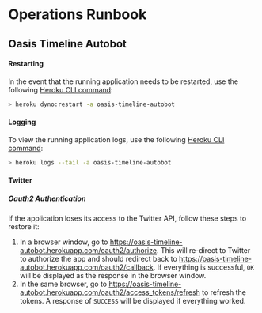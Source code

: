 # Operations Runbook

## Oasis Timeline Autobot

#### Restarting

In the event that the running application needs to be restarted, use the following [Heroku CLI command](https://devcenter.heroku.com/articles/heroku-cli-commands):

```sh
> heroku dyno:restart -a oasis-timeline-autobot
```

#### Logging

To view the running application logs, use the following [Heroku CLI command](https://devcenter.heroku.com/articles/heroku-cli-commands):

```sh
> heroku logs --tail -a oasis-timeline-autobot
```

#### Twitter

##### Oauth2 Authentication

If the application loses its access to the Twitter API, follow these steps to restore it:

1. In a browser window, go to https://oasis-timeline-autobot.herokuapp.com/oauth2/authorize.  This will re-direct to Twitter to authorize the app and should redirect back to https://oasis-timeline-autobot.herokuapp.com/oauth2/callback.  If everything is successful, `OK` will be displayed as the response in the browser window. 
2. In the same browser, go to https://oasis-timeline-autobot.herokuapp.com/oauth2/access_tokens/refresh to refresh the tokens.  A response of `SUCCESS` will be displayed if everything worked.